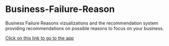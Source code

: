 # Business-Failure-Reason
Business Failure Reasons vizualizations and the recommendation system providing recommendations on possible reasons to focus on your business.

[Click on this link to go to the app](https://share.streamlit.io/nisheethjaiswal/business-failure-reason/main)
